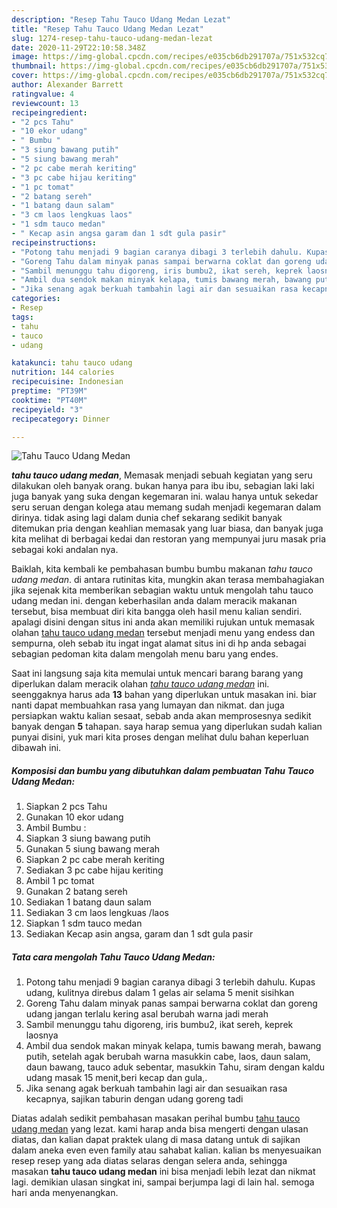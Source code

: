 ```yaml
---
description: "Resep Tahu Tauco Udang Medan Lezat"
title: "Resep Tahu Tauco Udang Medan Lezat"
slug: 1274-resep-tahu-tauco-udang-medan-lezat
date: 2020-11-29T22:10:58.348Z
image: https://img-global.cpcdn.com/recipes/e035cb6db291707a/751x532cq70/tahu-tauco-udang-medan-foto-resep-utama.jpg
thumbnail: https://img-global.cpcdn.com/recipes/e035cb6db291707a/751x532cq70/tahu-tauco-udang-medan-foto-resep-utama.jpg
cover: https://img-global.cpcdn.com/recipes/e035cb6db291707a/751x532cq70/tahu-tauco-udang-medan-foto-resep-utama.jpg
author: Alexander Barrett
ratingvalue: 4
reviewcount: 13
recipeingredient:
- "2 pcs Tahu"
- "10 ekor udang"
- " Bumbu "
- "3 siung bawang putih"
- "5 siung bawang merah"
- "2 pc cabe merah keriting"
- "3 pc cabe hijau keriting"
- "1 pc tomat"
- "2 batang sereh"
- "1 batang daun salam"
- "3 cm laos lengkuas laos"
- "1 sdm tauco medan"
- " Kecap asin angsa garam dan 1 sdt gula pasir"
recipeinstructions:
- "Potong tahu menjadi 9 bagian caranya dibagi 3 terlebih dahulu. Kupas udang, kulitnya direbus dalam 1 gelas air selama 5 menit sisihkan"
- "Goreng Tahu dalam minyak panas sampai berwarna coklat dan goreng udang jangan terlalu kering asal berubah warna jadi merah"
- "Sambil menunggu tahu digoreng, iris bumbu2, ikat sereh, keprek laosnya"
- "Ambil dua sendok makan minyak kelapa, tumis bawang merah, bawang putih, setelah agak berubah warna masukkin cabe, laos, daun salam, daun bawang, tauco aduk sebentar, masukkin Tahu, siram dengan kaldu udang masak 15 menit,beri kecap dan gula,."
- "Jika senang agak berkuah tambahin lagi air dan sesuaikan rasa kecapnya, sajikan taburin dengan udang goreng tadi"
categories:
- Resep
tags:
- tahu
- tauco
- udang

katakunci: tahu tauco udang 
nutrition: 144 calories
recipecuisine: Indonesian
preptime: "PT39M"
cooktime: "PT40M"
recipeyield: "3"
recipecategory: Dinner

---
```



![Tahu Tauco Udang Medan](https://img-global.cpcdn.com/recipes/e035cb6db291707a/751x532cq70/tahu-tauco-udang-medan-foto-resep-utama.jpg)

<b><i>tahu tauco udang medan</i></b>, Memasak menjadi sebuah kegiatan yang seru dilakukan oleh banyak orang. bukan hanya para ibu ibu, sebagian laki laki juga banyak yang suka dengan kegemaran ini. walau hanya untuk sekedar seru seruan dengan kolega atau memang sudah menjadi kegemaran dalam dirinya. tidak asing lagi dalam dunia chef sekarang sedikit banyak ditemukan pria dengan keahlian memasak yang luar biasa, dan banyak juga kita melihat di berbagai kedai dan restoran yang mempunyai juru masak pria sebagai koki andalan nya.



Baiklah, kita kembali ke pembahasan bumbu bumbu makanan <i>tahu tauco udang medan</i>. di antara rutinitas kita, mungkin akan terasa membahagiakan jika sejenak kita memberikan sebagian waktu untuk mengolah tahu tauco udang medan ini. dengan keberhasilan anda dalam meracik makanan tersebut, bisa membuat diri kita bangga oleh hasil menu kalian sendiri. apalagi disini dengan situs ini anda akan memiliki rujukan untuk memasak olahan <u>tahu tauco udang medan</u> tersebut menjadi menu yang endess dan sempurna, oleh sebab itu ingat ingat alamat situs ini di hp anda sebagai sebagian pedoman kita dalam mengolah menu baru yang endes.


Saat ini langsung saja kita memulai untuk mencari barang barang yang diperlukan dalam meracik olahan <u><i>tahu tauco udang medan</i></u> ini. seenggaknya harus ada <b>13</b> bahan yang diperlukan untuk masakan ini. biar nanti dapat membuahkan rasa yang lumayan dan nikmat. dan juga persiapkan waktu kalian sesaat, sebab anda akan memprosesnya sedikit banyak dengan <b>5</b> tahapan. saya harap semua yang diperlukan sudah kalian punyai disini, yuk mari kita proses dengan melihat dulu bahan keperluan dibawah ini.

<!--inarticleads1-->

##### Komposisi dan bumbu yang dibutuhkan dalam pembuatan Tahu Tauco Udang Medan:

1. Siapkan 2 pcs Tahu
1. Gunakan 10 ekor udang
1. Ambil  Bumbu :
1. Siapkan 3 siung bawang putih
1. Gunakan 5 siung bawang merah
1. Siapkan 2 pc cabe merah keriting
1. Sediakan 3 pc cabe hijau keriting
1. Ambil 1 pc tomat
1. Gunakan 2 batang sereh
1. Sediakan 1 batang daun salam
1. Sediakan 3 cm laos lengkuas /laos
1. Siapkan 1 sdm tauco medan
1. Sediakan  Kecap asin angsa, garam dan 1 sdt gula pasir




<!--inarticleads2-->

##### Tata cara mengolah Tahu Tauco Udang Medan:

1. Potong tahu menjadi 9 bagian caranya dibagi 3 terlebih dahulu. Kupas udang, kulitnya direbus dalam 1 gelas air selama 5 menit sisihkan
1. Goreng Tahu dalam minyak panas sampai berwarna coklat dan goreng udang jangan terlalu kering asal berubah warna jadi merah
1. Sambil menunggu tahu digoreng, iris bumbu2, ikat sereh, keprek laosnya
1. Ambil dua sendok makan minyak kelapa, tumis bawang merah, bawang putih, setelah agak berubah warna masukkin cabe, laos, daun salam, daun bawang, tauco aduk sebentar, masukkin Tahu, siram dengan kaldu udang masak 15 menit,beri kecap dan gula,.
1. Jika senang agak berkuah tambahin lagi air dan sesuaikan rasa kecapnya, sajikan taburin dengan udang goreng tadi




Diatas adalah sedikit pembahasan masakan perihal bumbu <u>tahu tauco udang medan</u> yang lezat. kami harap anda bisa mengerti dengan ulasan diatas, dan kalian dapat praktek ulang di masa datang untuk di sajikan dalam aneka even even family atau sahabat kalian. kalian bs menyesuaikan resep resep yang ada diatas selaras dengan selera anda, sehingga masakan <b>tahu tauco udang medan</b> ini bisa menjadi lebih lezat dan nikmat lagi. demikian ulasan singkat ini, sampai berjumpa lagi di lain hal. semoga hari anda menyenangkan.
